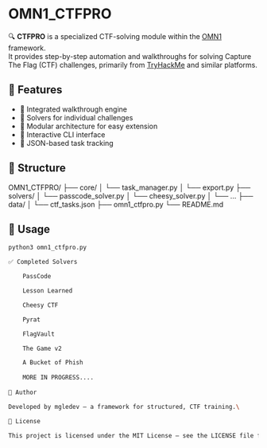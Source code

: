 # OMN1_CTFPRO

🔍 **CTFPRO** is a specialized CTF-solving module within the [OMN1](https://github.com/mgledev/OMN1) framework.  
It provides step-by-step automation and walkthroughs for solving Capture The Flag (CTF) challenges, primarily from [TryHackMe](https://tryhackme.com/) and similar platforms.

## 🔧 Features

- 🧠 Integrated walkthrough engine
- 🧪 Solvers for individual challenges
- 🧩 Modular architecture for easy extension
- 🧵 Interactive CLI interface
- 💾 JSON-based task tracking

## 📂 Structure

OMN1_CTFPRO/
├── core/
│ └── task_manager.py
│ └── export.py
├── solvers/
│ └── passcode_solver.py
│ └── cheesy_solver.py
│ └── ...
├── data/
│ └── ctf_tasks.json
├── omn1_ctfpro.py
└── README.md


## 🚀 Usage

```bash
python3 omn1_ctfpro.py

✅ Completed Solvers

    PassCode

    Lesson Learned

    Cheesy CTF

    Pyrat

    FlagVault

    The Game v2

    A Bucket of Phish
    
    MORE IN PROGRESS....
    
📌 Author

Developed by mgledev — a framework for structured, CTF training.\

📄 License

This project is licensed under the MIT License – see the LICENSE file for details.
